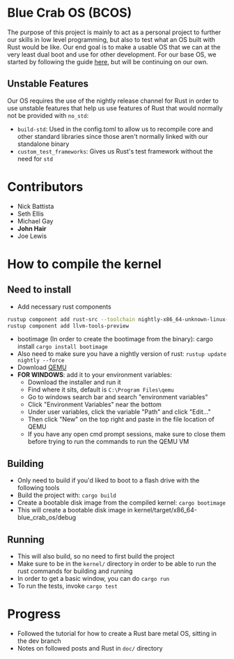 # Blue Crab OS (BCOS)
The purpose of this project is mainly to act as a personal project to further our skills in low level programming, but also to test what an OS built with Rust would be like. Our end goal is to make a usable OS that we can at the very least dual boot and use for other development. For our base OS, we started by following the guide [here](https://os.phil-opp.com), but will be continuing on our own. 
## Unstable Features
Our OS requires the use of the nightly release channel for Rust in order to use unstable features that help us use features of Rust that would normally not be provided with `no_std`:
- `build-std`: Used in the config.toml to allow us to recompile core and other standard libraries since those aren't normally linked with our standalone binary
- `custom_test_frameworks`: Gives us Rust's test framework without the need for `std`
# Contributors
- Nick Battista
- Seth Ellis
- Michael Gay
- **John Hair**
- Joe Lewis
# How to compile the kernel
## Need to install
- Add necessary rust components
```bash
rustup component add rust-src --toolchain nightly-x86_64-unknown-linux-gnu
rustup component add llvm-tools-preview
```
- bootimage (In order to create the bootimage from the binary): cargo install
```cargo install bootimage```
- Also need to make sure you have a nightly version of rust:
```rustup update nightly --force```
- Download [QEMU](https://www.qemu.org/) 
- **FOR WINDOWS**: add it to your environment variables:
    - Download the installer and run it
    - Find where it sits, default is `C:\Program Files\qemu`
    - Go to windows search bar and search "environment variables"
    - Click "Environment Variables" near the bottom
    - Under user variables, click the variable "Path" and click "Edit..."
    - Then click "New" on the top right and paste in the file location of QEMU
    - If you have any open cmd prompt sessions, make sure to close them before trying to run the commands to run the QEMU VM
## Building
- Only need to build if you'd liked to boot to a flash drive with the following tools
- Build the project with:
```cargo build```
- Create a bootable disk image from the compiled kernel:
```cargo bootimage```
- This will create a bootable disk image in kernel/target/x86_64-blue_crab_os/debug
## Running
- This will also build, so no need to first build the project
- Make sure to be in the `kernel/` directory in order to be able to run the rust commands for building and running
- In order to get a basic window, you can do `cargo run`
- To run the tests, invoke `cargo test`
# Progress
- Followed the tutorial for how to create a Rust bare metal OS, sitting in the dev branch
- Notes on followed posts and Rust in `doc/` directory